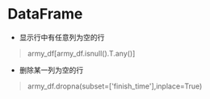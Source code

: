 # DataFrame

* 显示行中有任意列为空的行

> army_df[army_df.isnull().T.any()]

* 删除某一列为空的行

> army_df.dropna(subset=['finish_time'],inplace=True)

